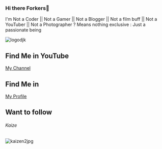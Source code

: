 ### Hi there Forkers👋

<!--
**Programmer7Zilla/Programmer7Zilla** is a ✨ _special_ ✨ repository because its `README.md` (this file) appears on your GitHub profile.

Here are some ideas to get you started:

- 🔭 I’m currently working on ...
- 🌱 I’m currently learning ...
- 👯 I’m looking to collaborate on ...
- 🤔 I’m looking for help with ...
- 💬 Ask me about ...
- 📫 How to reach me: ...
- 😄 Pronouns: ...
- ⚡ Fun fact: ...
-->



I'm Not a Coder
|| Not a Gamer
|| Not a Blogger
|| Not a film buff
|| Not a YouTuber
|| Not a Photographer
? Means nothing exclusive
: Just a passionate being


![logodjk](https://user-images.githubusercontent.com/50417226/102507774-a2825300-40aa-11eb-8cc9-b4f1a125240e.png)


## Find Me in YouTube
[My Channel](https://www.youtube.com/channel/UC45eLbYIrzNpIVvxpOusfBg)
## Find Me in
[My Profile](https://djkolehd239.myportfolio.com/)

## Want to follow
###### Kaize
![kaizen2jpg](https://user-images.githubusercontent.com/50417226/104616618-82957d80-56b0-11eb-9901-edc738fe6559.jpg)
